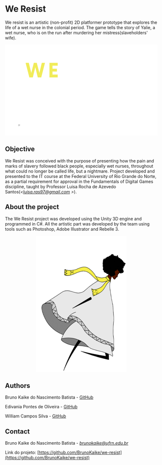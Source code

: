 
# We Resist

We resist is an artistic (non-profit) 2D platformer prototype that explores the life of a wet nurse in the colonial period. The game tells the story of Yalie, a wet nurse, who is on the run after murdering her mistress(slaveholders' wife).

<center>
<img src="Assets/We Resist/Arte/Logo/WE RESIST - branco.png" width="550" height="300">
</center>

## Objective
We Resist was conceived with the purpose of presenting how the pain and marks of slavery followed black people, especially wet nurses, throughout what could no longer be called life, but a nightmare.
Project developed and presented to the IT course at the Federal University of Rio Grande do Norte, as a partial requirement for approval in the Fundamentals of Digital Games discipline, taught by Professor Luisa Rocha de Azevedo Santos(*<luisa.ras97@gmail.com >*).
## About the project
The We Resist project was developed using the Unity 3D engine and programmed in C#.
All the artistic part was developed by the team using tools such as Photoshop, Adobe Illustrator and Rebelle 3.
<center>
<img src="Assets/We Resist/Arte/Personagem/Animações/Run/GIF/gif 3.gif" width="300" height="450">
</center>

## Authors
Bruno Kaike do Nascimento Batista - [GitHub](https://github.com/BrunoKaike)

Edivania Pontes de Oliveira - [GitHub](https://github.com/edivaniap)

William Campos Silva - [GitHub](https://github.com/soueuwilliam)
## Contact
Bruno Kaike do Nascimento Batista -
*<brunokaike@ufrn.edu.br>*

Link do projeto: [https://github.com/BrunoKaike/we-resist](https://github.com/BrunoKaike/we-resist)
